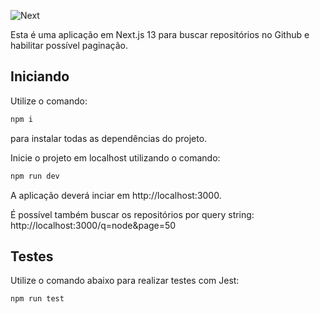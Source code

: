 ![Next][Next.js]
  
[Next.js]: https://img.shields.io/badge/next.js-000000?style=for-the-badge&logo=nextdotjs&logoColor=white

Esta é uma aplicação em Next.js 13 para buscar repositórios no Github e habilitar possível paginação.

## Iniciando

Utilize o comando:

```bash
npm i
```
para instalar todas as dependências do projeto.

Inicie o projeto em localhost utilizando o comando: 

```bash
npm run dev
```

A aplicação deverá inciar em http://localhost:3000.

É possível também buscar os repositórios por query string:
http://localhost:3000/q=node&page=50

## Testes

Utilize o comando abaixo para realizar testes com Jest:

```bash
npm run test
```